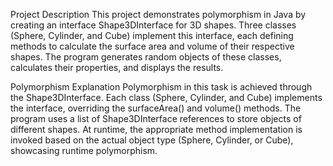 Project Description
This project demonstrates polymorphism in Java by creating an interface Shape3DInterface for 3D shapes. Three classes (Sphere, Cylinder, and Cube) implement this interface, each defining methods to calculate the surface area and volume of their respective shapes. The program generates random objects of these classes, calculates their properties, and displays the results.

Polymorphism Explanation
Polymorphism in this task is achieved through the Shape3DInterface. Each class (Sphere, Cylinder, and Cube) implements the interface, overriding the surfaceArea() and volume() methods. The program uses a list of Shape3DInterface references to store objects of different shapes. At runtime, the appropriate method implementation is invoked based on the actual object type (Sphere, Cylinder, or Cube), showcasing runtime polymorphism.

